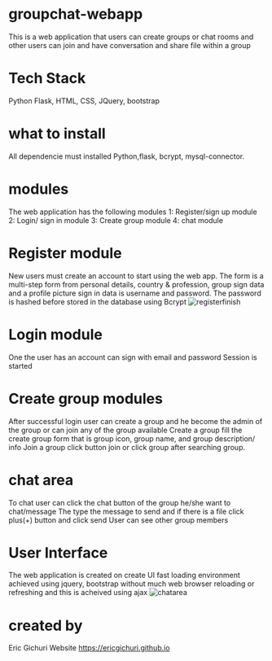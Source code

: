 # groupchat-webapp
This is a web application that users can create groups or chat rooms and other users can join and have conversation and share file within a group
# Tech Stack 
Python Flask, HTML, CSS, JQuery, bootstrap
# what to install
All dependencie must installed Python,flask, bcrypt, mysql-connector.
# modules
The web application has the following modules
1: Register/sign up module
2: Login/ sign in module
3: Create group module
4: chat module
# Register module
New users must create an account to start using the web app.
The form is a multi-step form from personal details, country & profession, group sign data and a profile picture
sign in data is username and password. The password is hashed before stored in the database using Bcrypt
![registerfinish](https://user-images.githubusercontent.com/74295809/221579290-848c91a3-7599-4fa2-be91-84c3bbe68c62.png)
 
# Login module
One the user has an account can sign with email and password
Session is started
# Create group modules
After successful login user can create a group and he become the admin of the group or can join any of the group available
Create a group fill the create group form that is group icon, group name, and group description/ info
Join a group click button join or click group after searching group.
# chat area
To chat user can click the chat button of the group he/she want to chat/message
The type the message to send and if there is a file click plus(+) button and click send
User can see other group members

# User Interface
The web application is created on create UI fast loading environment achieved using jquery, bootstrap without much web browser reloading or refreshing and this is acheived using ajax
![chatarea](https://user-images.githubusercontent.com/74295809/221579173-b6f7fa0b-8351-4ee6-98a4-327332f65b57.png)


# created by 
Eric Gichuri
Website https://ericgichuri.github.io
